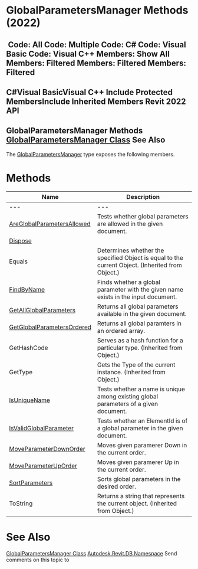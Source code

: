 # GlobalParametersManager Methods (2022)

﻿
 Code: All Code: Multiple Code: C# Code: Visual Basic Code: Visual C++  Members: Show All Members: Filtered Members: Filtered Members: Filtered   
---  
C#Visual BasicVisual C++
Include Protected MembersInclude Inherited Members
Revit 2022 API  
---  
GlobalParametersManager Methods  
[GlobalParametersManager Class](f3af05ec-1f0c-fe86-6708-0a211a40bcda.md "GlobalParametersManager Class") See Also  
---  
The [GlobalParametersManager](f3af05ec-1f0c-fe86-6708-0a211a40bcda.md "GlobalParametersManager Class") type exposes the following members.
# Methods
| Name | Description |
| --- | --- |
| --- | --- | --- |
| [AreGlobalParametersAllowed](0191434b-d8c8-ed25-c81b-2679e8201460.md "AreGlobalParametersAllowed Method") | Tests whether global parameters are allowed in the given document. |
| [Dispose](52902be7-4583-3216-3d62-79ed04326de2.md "Dispose Method") |
| Equals | Determines whether the specified Object is equal to the current Object. (Inherited from Object.) |
| [FindByName](7c7a7bd3-18e8-d9be-d9a7-66cd9ecdccc7.md "FindByName Method") | Finds whether a global parameter with the given name exists in the input document. |
| [GetAllGlobalParameters](62b46073-1a11-0cc8-1798-8d6d87719888.md "GetAllGlobalParameters Method") | Returns all global parameters available in the given document. |
| [GetGlobalParametersOrdered](e899f971-6c97-45e7-ac6d-cdac810e08e8.md "GetGlobalParametersOrdered Method") | Returns all global paramters in an ordered array. |
| GetHashCode | Serves as a hash function for a particular type.  (Inherited from Object.) |
| GetType | Gets the Type of the current instance. (Inherited from Object.) |
| [IsUniqueName](30f6c20b-2ddd-b584-8770-d7968bf70c29.md "IsUniqueName Method") | Tests whether a name is unique among existing global parameters of a given document. |
| [IsValidGlobalParameter](fe14085f-5643-db65-6cd7-05773be33c3b.md "IsValidGlobalParameter Method") | Tests whether an ElementId is of a global parameter in the given document. |
| [MoveParameterDownOrder](ff6d35ee-db72-544c-033c-c8372842ebd0.md "MoveParameterDownOrder Method") | Moves given paramerer Down in the current order. |
| [MoveParameterUpOrder](b347d8cf-9b21-b6d1-8309-d13f6ac7bcea.md "MoveParameterUpOrder Method") | Moves given paramerer Up in the current order. |
| [SortParameters](fe58ca0b-7002-3162-0f7f-ceaa85baea99.md "SortParameters Method") | Sorts global parameters in the desired order. |
| ToString | Returns a string that represents the current object. (Inherited from Object.) |

# See Also
[GlobalParametersManager Class](f3af05ec-1f0c-fe86-6708-0a211a40bcda.md "GlobalParametersManager Class")
[Autodesk.Revit.DB Namespace](87546ba7-461b-c646-cbb1-2cb8f5bff8b2.md "Autodesk.Revit.DB Namespace")
Send comments on this topic to 